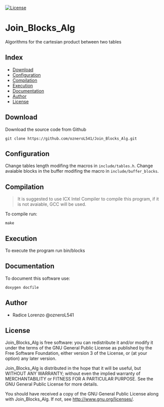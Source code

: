<a href="https://github.com/ozneroL541/Join_Blocks_Alg/blob/master/LICENSE"><img src="https://img.shields.io/github/license/ozneroL541/Join_Blocks_Alg?color=2b9348" alt="License"/></a>

# Join_Blocks_Alg
Algorithms for the cartesian product between two tables

## Index
 - [Download](#download)
 - [Configuration](#configuration)
 - [Compilation](#compilation)
 - [Execution](#execution)
 - [Documentation](#documentation)
 - [Author](#author)
 - [License](#license)

## Download
Download the source code from Github

    git clone https://github.com/ozneroL541/Join_Blocks_Alg.git

## Configuration
Change tables length modifing the macros in `include/tables.h`.
Change avaiable blocks in the buffer modifing the macro in `include/buffer_blocks`.

## Compilation
> It is suggested to use ICX Intel Compiler to compile this program, if it is not avaiable, GCC will be used.

To compile run:

    make

## Execution
To execute the program run
    bin/blocks

## Documentation
To document this software use:

    doxygen docfile

## Author
- Radice Lorenzo @ozneroL541

## License
Join_Blocks_Alg is free software: you can redistribute it and/or modify it under the terms of the GNU General Public License as published by the Free Software Foundation, either version 3 of the License, or (at your option) any later version.

Join_Blocks_Alg is distributed in the hope that it will be useful, but WITHOUT ANY WARRANTY; without even the implied warranty of MERCHANTABILITY or FITNESS FOR A PARTICULAR PURPOSE. See the GNU General Public License for more details.

You should have received a copy of the GNU General Public License along with Join_Blocks_Alg. If not, see http://www.gnu.org/licenses/.
